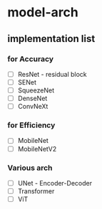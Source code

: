 # model-arch

## implementation list
### for Accuracy
- [ ] ResNet - residual block  
- [ ] SENet  
- [ ] SqueezeNet  
- [ ] DenseNet  
- [ ] ConvNeXt  
  
### for Efficiency
- [ ] MobileNet  
- [ ] MobileNetV2  

### Various arch
- [ ] UNet - Encoder-Decoder
- [ ] Transformer
- [ ] ViT
